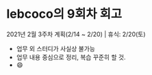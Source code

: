 # lebcoco의 9회차 회고
2021년 2월 3주차 계획(2/14 ~ 2/20) | 휴식: 2/20(토)
* 업무 외 스터디가 사실상 불가능
* 업무 내용 중심으로 정리, 복습 꾸준히 할 것.
* :smile:
